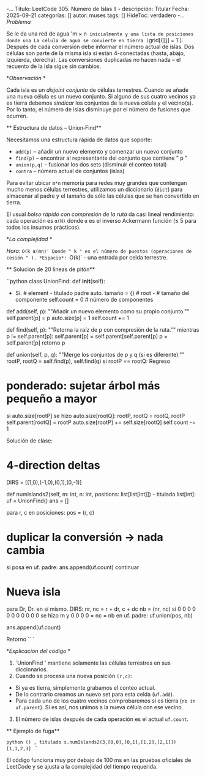 -...
Título: LeetCode 305. Número de Islas II -
descripción: Titular
Fecha: 2025-09-21
categorías: []
autor: muses
tags: []
HideToc: verdadero
-...
*Problema*

Se le da una red de agua 'm × n` inicialmente y una lista de posiciones donde una
La célula de agua se convierte en tierra (`grid[i][j] = 1`).
Después de cada conversión debe informar el número actual de islas.
Dos células son parte de la misma isla si están 4-conectadas (hasta, abajo, izquierda,
derecha). Las conversiones duplicadas no hacen nada – el recuento de la isla sigue sin cambios.

**Observación* *

Cada isla es un *disjoint conjunto* de células terrestres.
Cuando se añade una nueva célula es un nuevo conjunto.
Si alguno de sus cuatro vecinos ya es tierra debemos *sindicar* los conjuntos de
la nueva célula y el vecino(s).
Por lo tanto, el número de islas disminuye por el número de fusiones que ocurren.

** Estructura de datos – Union‐Find**

Necesitamos una estructura rápida de datos que soporte:

* `add(p)` – añadir un nuevo elemento y comenzar un nuevo conjunto
* `find(p)` – encontrar al representante del conjunto que contiene " p "
* `union(p,q)` – fusionar los dos sets (disminuir el conteo total)
* `contra` – número actual de conjuntos (islas)

Para evitar ubicar `m*n` memoria para redes muy grandes que contengan mucho menos
células terrestres, utilizamos un diccionario (`dict`) para almacenar al padre y el tamaño de sólo
las células que se han convertido en tierra.

El usual *bolso rápido con compresión de la ruta* da casi lineal
rendimiento: cada operación es `α(N)` donde `α` es el inverso Ackermann
función (≤ 5 para todos los insumos prácticos).

**La complejidad* *

*Hora*: `O(k α(mn)' Donde " k " es el número de puestos (operaciones de cesión " ).
*Espacio*: `O(k)` - una entrada por celda terrestre.

** Solución de 20 líneas de pitón**

``python
class UnionFind:
def __init__(self):
- Sí. # element - titulado padre
auto. tamaño = {} # root - # tamaño del componente
self.count = 0 # número de componentes

def add(self, p):
""Añadir un nuevo elemento como su propio conjunto.""
self.parent[p] = p
auto.size[p] = 1
self.count += 1

def find(self, p):
""Retorna la raíz de p con compresión de la ruta.""
mientras p != self.parent[p]:
self.parent[p] = self.parent[self.parent[p]
p = self.parent[p]
retorno p

def union(self, p, q):
""Merge los conjuntos de p y q (si es diferente).""
rootP, rootQ = self.find(p), self.find(q)
si rootP == rootQ:
Regreso
# ponderado: sujetar árbol más pequeño a mayor
si auto.size[rootP] se hizo auto.size[rootQ]:
rootP, rootQ = rootQ, rootP
self.parent[rootQ] = rootP
auto.size[rootP] += self.size[rootQ]
self.count -= 1


Solución de clase:
# 4-direction deltas
DIRS = [(1,0),(-1,0),(0,1),(0,-1)]

def numIslands2(self, m: int, n: int, positions: list[list[int]]) - titulado list[int]:
uf = UnionFind()
ans = []

para r, c en posiciones:
pos = (r, c)
# duplicar la conversión → nada cambia
si posa en uf. padre:
ans.append(uf.count)
continuar

# Nueva isla
para Dr, Dr. en sí mismo. DIRS:
nr, nc = r + dr, c + dc
nb = (nr, nc)
si 0 0 0 0 0 0 0 0 0 0 0 se hizo m y 0 0 0 0 = nc = nb en uf. padre:
uf.union(pos, nb)

ans.append(uf.count)

Retorno
`` `

**Explicación del código* *

1. `UnionFind ' mantiene solamente las células terrestres en sus diccionarios.
2. Cuando se procesa una nueva posición `(r,c)`:
* Si ya es tierra, simplemente grabamos el conteo actual.
* De lo contrario creamos un nuevo set para esta celda (`uf.add`).
* Para cada uno de los cuatro vecinos comprobaremos si es tierra
(`nb in uf.parent`).
Si es así, nos unimos a la nueva célula con ese vecino.
3. El número de islas después de cada operación es el actual `uf.count`.

** Ejemplo de fuga**

``python
()
, titulado s.numIslands2(3,[0,0],[0,1],[1,2],[2,1]])
[1,1,2,3]
`` `

El código funciona muy por debajo de 100 ms en las pruebas oficiales de LeetCode y
se ajusta a la complejidad del tiempo requerida.